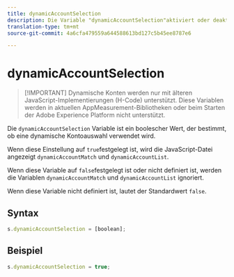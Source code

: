 ```yaml
---
title: dynamicAccountSelection
description: Die Variable "dynamicAccountSelection"aktiviert oder deaktiviert die dynamische Kontoauswahl.
translation-type: tm+mt
source-git-commit: 4a6cfa479559a644588613bd127c5b45ee8787e6

---
```



# dynamicAccountSelection

> [!IMPORTANT] Dynamische Konten werden nur mit älteren JavaScript-Implementierungen (H-Code) unterstützt. Diese Variablen werden in aktuellen AppMeasurement-Bibliotheken oder beim Starten der Adobe Experience Platform nicht unterstützt.

Die `dynamicAccountSelection` Variable ist ein boolescher Wert, der bestimmt, ob eine dynamische Kontoauswahl verwendet wird.

Wenn diese Einstellung auf `true`festgelegt ist, wird die JavaScript-Datei angezeigt `dynamicAccountMatch` und `dynamicAccountList`.

Wenn diese Variable auf `false`festgelegt ist oder nicht definiert ist, werden die Variablen `dynamicAccountMatch` und `dynamicAccountList` ignoriert.

Wenn diese Variable nicht definiert ist, lautet der Standardwert `false`.

## Syntax

```js
s.dynamicAccountSelection = [boolean];
```

## Beispiel

```js
s.dynamicAccountSelection = true;
```
